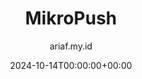 ---
title: "MikroPush"
date: 2024-10-14T00:00:00+00:00
author: ariaf.my.id
layout: link
url_to_redirect: "https://github.com/ariafatah0711/MikroPush"
categories: repo
tags: [repo]
---